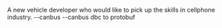 A new vehicle developer who would like to pick up the skills in cellphone industry.
--canbus
--canbus dbc to protobuf

<!---
JeffBiee/JeffBiee is a ✨ special ✨ repository because its `README.md` (this file) appears on your GitHub profile.
You can click the Preview link to take a look at your changes.
--->
